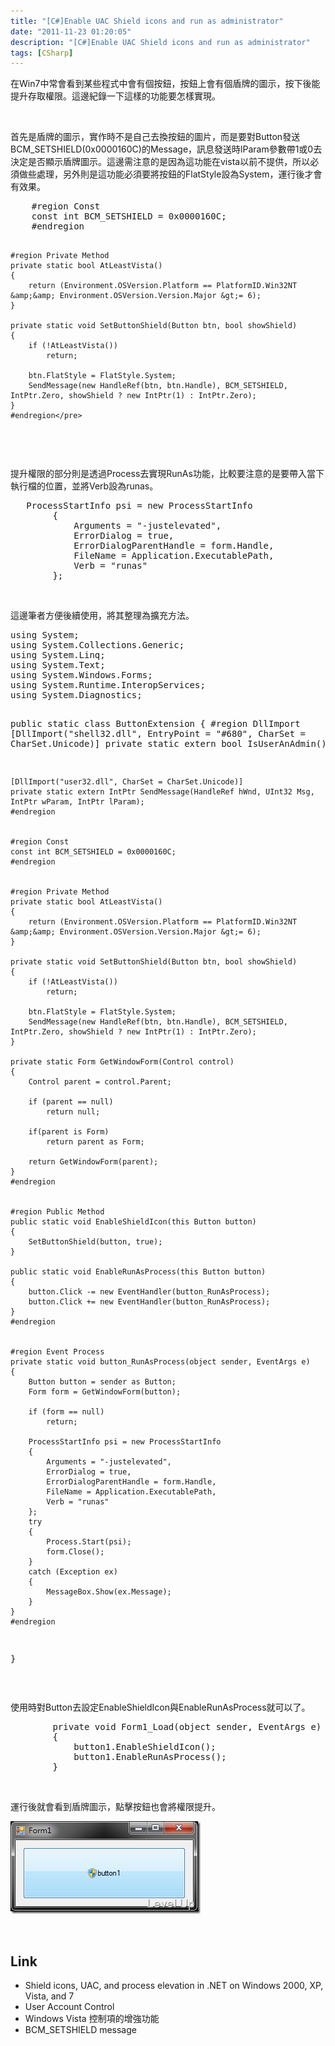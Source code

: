 ```yaml
---
title: "[C#]Enable UAC Shield icons and run as administrator"
date: "2011-11-23 01:20:05"
description: "[C#]Enable UAC Shield icons and run as administrator"
tags: [CSharp]
---
```


<p>
	在Win7中常會看到某些程式中會有個按鈕，按鈕上會有個盾牌的圖示，按下後能提升存取權限。這邊紀錄一下這樣的功能要怎樣實現。</p>
<p>
	 </p>
<p>
	首先是盾牌的圖示，實作時不是自己去換按鈕的圖片，而是要對Button發送BCM_SETSHIELD(0x0000160C)的Message，訊息發送時lParam參數帶1或0去決定是否顯示盾牌圖示。這邊需注意的是因為這功能在vista以前不提供，所以必須做些處理，另外則是這功能必須要將按鈕的FlatStyle設為System，運行後才會有效果。</p>
<div class="wlWriterSmartContent" id="scid:812469c5-0cb0-4c63-8c15-c81123a09de7:2afe5250-90db-4373-b829-7ec44c1d7c07" style="padding-bottom: 0px; margin: 0px; padding-left: 0px; padding-right: 0px; display: inline; float: none; padding-top: 0px">
	<pre class="c" name="code">
    #region Const
    const int BCM_SETSHIELD = 0x0000160C;
    #endregion


    #region Private Method
    private static bool AtLeastVista()
    {
        return (Environment.OSVersion.Platform == PlatformID.Win32NT &amp;&amp; Environment.OSVersion.Version.Major &gt;= 6);
    }

    private static void SetButtonShield(Button btn, bool showShield)
    {
        if (!AtLeastVista())
            return;

        btn.FlatStyle = FlatStyle.System;
        SendMessage(new HandleRef(btn, btn.Handle), BCM_SETSHIELD, IntPtr.Zero, showShield ? new IntPtr(1) : IntPtr.Zero);
    }
    #endregion</pre>
</div>
<p>
	 </p>
<p>
	提升權限的部分則是透過Process去實現RunAs功能，比較要注意的是要帶入當下執行檔的位置，並將Verb設為runas。</p>
<div class="wlWriterSmartContent" id="scid:812469c5-0cb0-4c63-8c15-c81123a09de7:1665935e-a5be-4feb-b97d-79e2a0e15936" style="padding-bottom: 0px; margin: 0px; padding-left: 0px; padding-right: 0px; display: inline; float: none; padding-top: 0px">
	<pre class="c#" name="code">
   ProcessStartInfo psi = new ProcessStartInfo
        {
            Arguments = "-justelevated",
            ErrorDialog = true,
            ErrorDialogParentHandle = form.Handle,
            FileName = Application.ExecutablePath,
            Verb = "runas"
        };</pre>
</div>
<p>
	 </p>
<p>
	這邊筆者方便後續使用，將其整理為擴充方法。</p>
<div class="wlWriterSmartContent" id="scid:812469c5-0cb0-4c63-8c15-c81123a09de7:cfea2fc9-3821-425c-bb98-803994089e4b" style="padding-bottom: 0px; margin: 0px; padding-left: 0px; padding-right: 0px; display: inline; float: none; padding-top: 0px">
	<pre class="c#" name="code">
using System;
using System.Collections.Generic;
using System.Linq;
using System.Text;
using System.Windows.Forms;
using System.Runtime.InteropServices;
using System.Diagnostics;

public static class ButtonExtension
{
    #region DllImport
    [DllImport("shell32.dll", EntryPoint = "#680", CharSet = CharSet.Unicode)]
    private static extern bool IsUserAnAdmin();

    [DllImport("user32.dll", CharSet = CharSet.Unicode)]
    private static extern IntPtr SendMessage(HandleRef hWnd, UInt32 Msg, IntPtr wParam, IntPtr lParam);
    #endregion


    #region Const
    const int BCM_SETSHIELD = 0x0000160C;
    #endregion


    #region Private Method
    private static bool AtLeastVista()
    {
        return (Environment.OSVersion.Platform == PlatformID.Win32NT &amp;&amp; Environment.OSVersion.Version.Major &gt;= 6);
    }

    private static void SetButtonShield(Button btn, bool showShield)
    {
        if (!AtLeastVista())
            return;

        btn.FlatStyle = FlatStyle.System;
        SendMessage(new HandleRef(btn, btn.Handle), BCM_SETSHIELD, IntPtr.Zero, showShield ? new IntPtr(1) : IntPtr.Zero);
    }

    private static Form GetWindowForm(Control control)
    {
        Control parent = control.Parent;

        if (parent == null)
            return null;

        if(parent is Form)
            return parent as Form;

        return GetWindowForm(parent);
    }
    #endregion


    #region Public Method
    public static void EnableShieldIcon(this Button button)
    {
        SetButtonShield(button, true);
    }

    public static void EnableRunAsProcess(this Button button)
    {
        button.Click -= new EventHandler(button_RunAsProcess);
        button.Click += new EventHandler(button_RunAsProcess);
    } 
    #endregion


    #region Event Process
    private static void button_RunAsProcess(object sender, EventArgs e)
    {
        Button button = sender as Button;
        Form form = GetWindowForm(button);

        if (form == null)
            return;

        ProcessStartInfo psi = new ProcessStartInfo
        {
            Arguments = "-justelevated",
            ErrorDialog = true,
            ErrorDialogParentHandle = form.Handle,
            FileName = Application.ExecutablePath,
            Verb = "runas"
        };
        try
        {
            Process.Start(psi);
            form.Close();
        }
        catch (Exception ex)
        {
            MessageBox.Show(ex.Message);
        }
    }
    #endregion
}</pre>
</div>
<p>
	 </p>
<p>
	使用時對Button去設定EnableShieldIcon與EnableRunAsProcess就可以了。</p>
<div class="wlWriterSmartContent" id="scid:812469c5-0cb0-4c63-8c15-c81123a09de7:3b909c6f-26b8-4699-b20f-b430c9a24a9d" style="padding-bottom: 0px; margin: 0px; padding-left: 0px; padding-right: 0px; display: inline; float: none; padding-top: 0px">
	<pre class="c#" name="code">
        private void Form1_Load(object sender, EventArgs e)
        {
            button1.EnableShieldIcon();
            button1.EnableRunAsProcess();
        }</pre>
</div>
<p>
	 </p>
<p>
	運行後就會看到盾牌圖示，點擊按鈕也會將權限提升。</p>
<p>
	<img alt="image" border="0" height="148" src="\images\posts\59216\image_thumb.png" style="border-bottom: 0px; border-left: 0px; border-top: 0px; border-right: 0px" width="304" /></p>
<p>
	 </p>
<h2>
	Link</h2>
<ul>
	<li>
		Shield icons, UAC, and process elevation in .NET on Windows 2000, XP, Vista, and 7</li>
	<li>
		User Account Control</li>
	<li>
		Windows Vista 控制項的增強功能</li>
	<li>
		BCM_SETSHIELD message</li>
</ul>
